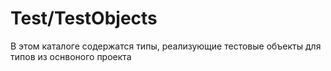 # Test/TestObjects
В этом каталоге содержатся типы, реализующие тестовые объекты для типов из оснвоного проекта